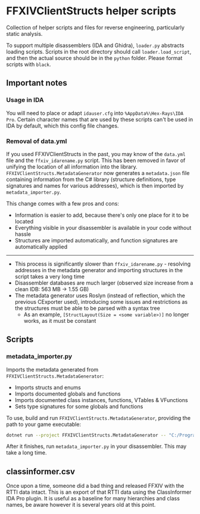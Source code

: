 # FFXIVClientStructs helper scripts

Collection of helper scripts and files for reverse engineering, particularly static analysis.

To support multiple disassemblers (IDA and Ghidra), `loader.py` abstracts loading scripts. Scripts in the root directory should call `loader.load_script`, and then the actual source should be in the `python` folder. Please format scripts with `black`.

## Important notes

### Usage in IDA

You will need to place or adapt `idauser.cfg` into `%AppData%\Hex-Rays\IDA Pro`. Certain character names that are used by these scripts can't be used in IDA by default, which this config file changes.

### Removal of data.yml

If you used FFXIVClientStructs in the past, you may know of the `data.yml` file and the `ffxiv_idarename.py` script. This has been removed in favor of unifying the location of all information into the library. `FFXIVClientStructs.MetadataGenerator` now generates a `metadata.json` file containing information from the C# library (structure definitions, type signatures and names for various addresses), which is then imported by `metadata_importer.py`.

This change comes with a few pros and cons:

- Information is easier to add, because there's only one place for it to be located
- Everything visible in your disassembler is available in your code without hassle
- Structures are imported automatically, and function signatures are automatically applied

---

- This process is significantly slower than `ffxiv_idarename.py` - resolving addresses in the metadata generator and importing structures in the script takes a very long time
- Disassembler databases are much larger (observed size increase from a clean IDB: 563 MB -> 1.55 GB)
- The metadata generator uses Roslyn (instead of reflection, which the previous CExporter used), introducing some issues and restrictions as the structures must be able to be parsed with a syntax tree
  - As an example, `[StructLayout(Size = <some variable>)]` no longer works, as it must be constant

## Scripts

### metadata_importer.py

Imports the metadata generated from `FFXIVClientStructs.MetadataGenerator`:

- Imports structs and enums
- Imports documented globals and functions
- Imports documented class instances, functions, VTables & VFunctions
- Sets type signatures for some globals and functions

To use, build and run `FFXIVClientStructs.MetadataGenerator`, providing the path to your game executable:

```sh
dotnet run --project FFXIVClientStructs.MetadataGenerator -- "C:/Program Files (x86)/SquareEnix/FINAL FANTASY XIV - A Realm Reborn/game/ffxiv_dx11.exe"
```

After it finishes, run `metadata_importer.py` in your disassembler. This may take a long time.

## classinformer.csv

Once upon a time, someone did a bad thing and released FFXIV with the RTTI data intact. This is an export of that RTTI data using the ClassInformer IDA Pro plugin. It is useful as a baseline for many hierarchies and class names, be aware however it is several years old at this point.
